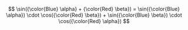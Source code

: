 $$
\sin({\color{Blue} \alpha} + {\color{Red} \beta}) = \sin({\color{Blue} \alpha}) \cdot \cos({\color{Red} \beta}) + \sin({\color{Blue} \beta}) \cdot \cos({\color{Red} \alpha})
$$